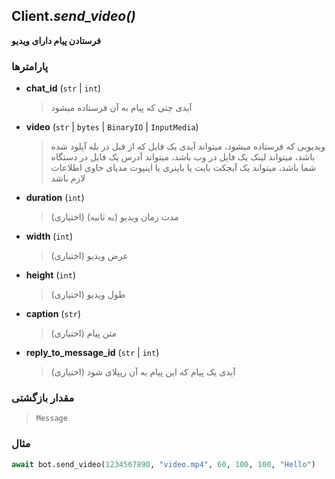 ## Client.*send_video()*

**فرستادن پیام دارای ویدیو**

### پارامترها

- **chat_id** (`str` | `int`)
    > آیدی چتی که پیام به آن فرستاده میشود

- **video** (`str` | `bytes` | `BinaryIO` | `InputMedia`)
    > ویدیویی که فرستاده میشود، میتواند آیدی یک فایل که از قبل در بله آپلود شده باشد، میتواند لینک یک فایل در وب باشد، میتواند آدرس یک فایل در دستگاه شما باشد، میتواند یک آبجکت بایت یا باینری یا اینپوت مدیای حاوی اطلاعات لازم باشد

- **duration** (`int`)
    > مدت زمان ویدیو (به ثانیه) (اختیاری)

- **width** (`int`)
    > عرض ویدیو (اختیاری)
    
- **height** (`int`)
    > طول  ویدیو (اختیاری)
    
- **caption** (`str`)
    > متن پیام (اختیاری)
    
- **reply_to_message_id** (`str` | `int`)
    > آیدی یک پیام که این پیام به آن ریپلای شود (اختیاری)

### مقدار بازگشتی

> `Message`

### مثال

```python
await bot.send_video(1234567890, "video.mp4", 60, 100, 100, "Hello")
```